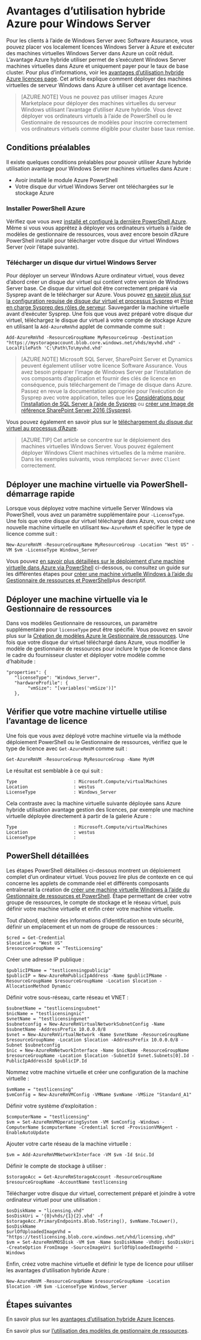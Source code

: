 <properties
   pageTitle="Avantages d’utilisation hybride Azure pour Windows Server | Microsoft Azure"
   description="Découvrez comment optimiser les avantages de votre Windows Server Software Assurance pour retirer des licences locales Azure"
   services="virtual-machines-windows"
   documentationCenter=""
   authors="iainfoulds"
   manager="timlt"
   editor=""/>

<tags
   ms.service="virtual-machines-windows"
   ms.devlang="na"
   ms.topic="article"
   ms.tgt_pltfrm="vm-windows"
   ms.workload="infrastructure-services"
   ms.date="07/13/2016"
   ms.author="georgem"/>

# <a name="azure-hybrid-use-benefit-for-windows-server"></a>Avantages d’utilisation hybride Azure pour Windows Server

Pour les clients à l’aide de Windows Server avec Software Assurance, vous pouvez placer vos localement licences Windows Server à Azure et exécuter des machines virtuelles Windows Server dans Azure un coût réduit. L’avantage Azure hybride utiliser permet de s’exécutent Windows Server machines virtuelles dans Azure et uniquement payer pour le taux de base cluster. Pour plus d’informations, voir les [avantages d’utilisation hybride Azure licences page](https://azure.microsoft.com/pricing/hybrid-use-benefit/). Cet article explique comment déployer des machines virtuelles de serveur Windows dans Azure à utiliser cet avantage licence.

> [AZURE.NOTE] Vous ne pouvez pas utiliser images Azure Marketplace pour déployer des machines virtuelles du serveur Windows utilisant l’avantage d’utiliser Azure hybride. Vous devez déployer vos ordinateurs virtuels à l’aide de PowerShell ou le Gestionnaire de ressources de modèles pour inscrire correctement vos ordinateurs virtuels comme éligible pour cluster base taux remise.

## <a name="pre-requisites"></a>Conditions préalables
Il existe quelques conditions préalables pour pouvoir utiliser Azure hybride utilisation avantage pour Windows Server machines virtuelles dans Azure :

- Avoir installé le module Azure PowerShell
- Votre disque dur virtuel Windows Server ont téléchargées sur le stockage Azure

### <a name="install-azure-powershell"></a>Installer PowerShell Azure
Vérifiez que vous avez [installé et configuré la dernière PowerShell Azure](../powershell-install-configure.md). Même si vous vous apprêtez à déployer vos ordinateurs virtuels à l’aide de modèles de gestionnaire de ressources, vous avez encore besoin d’Azure PowerShell installé pour télécharger votre disque dur virtuel Windows Server (voir l’étape suivante).

### <a name="upload-a-windows-server-vhd"></a>Télécharger un disque dur virtuel Windows Server

Pour déployer un serveur Windows Azure ordinateur virtuel, vous devez d’abord créer un disque dur virtuel qui contient votre version de Windows Server base. Ce disque dur virtuel doit être correctement préparé via Sysprep avant de le télécharger sur Azure. Vous pouvez [en savoir plus sur la configuration requise de disque dur virtuel et processus Sysprep](./virtual-machines-windows-upload-image.md) et [Prise en charge Sysprep des rôles de serveur](https://msdn.microsoft.com/windows/hardware/commercialize/manufacture/desktop/sysprep-support-for-server-roles). Sauvegarder la machine virtuelle avant d’exécuter Sysprep. Une fois que vous avez préparé votre disque dur virtuel, téléchargez le disque dur virtuel à votre compte de stockage Azure en utilisant la `Add-AzureRmVhd` applet de commande comme suit :

```
Add-AzureRmVhd -ResourceGroupName MyResourceGroup -Destination "https://mystorageaccount.blob.core.windows.net/vhds/myvhd.vhd" -LocalFilePath 'C:\Path\To\myvhd.vhd'
```

> [AZURE.NOTE] Microsoft SQL Server, SharePoint Server et Dynamics peuvent également utiliser votre licence Software Assurance. Vous avez besoin préparer l’image de Windows Server par l’installation de vos composants d’application et fournir des clés de licence en conséquence, puis téléchargement de l’image de disque dans Azure. Passez en revue la documentation appropriée pour l’exécution de Sysprep avec votre application, telles que les [Considérations pour l’installation de SQL Server à l’aide de Sysprep](https://msdn.microsoft.com/library/ee210754.aspx) ou [créer une Image de référence SharePoint Server 2016 (Sysprep)](http://social.technet.microsoft.com/wiki/contents/articles/33789.build-a-sharepoint-server-2016-reference-image-sysprep.aspx).

Vous pouvez également en savoir plus sur le [téléchargement du disque dur virtuel au processus d’Azure](./virtual-machines-windows-upload-image.md#upload-the-vm-image-to-your-storage-account).

> [AZURE.TIP] Cet article se concentre sur le déploiement des machines virtuelles Windows Server. Vous pouvez également déployer Windows Client machines virtuelles de la même manière. Dans les exemples suivants, vous remplacez `Server` avec `Client` correctement.

## <a name="deploy-a-vm-via-powershell-quick-start"></a>Déployer une machine virtuelle via PowerShell-démarrage rapide
Lorsque vous déployez votre machine virtuelle Server Windows via PowerShell, vous avez un paramètre supplémentaire pour `-LicenseType`. Une fois que votre disque dur virtuel téléchargé dans Azure, vous créez une nouvelle machine virtuelle en utilisant `New-AzureRmVM` et spécifier le type de licence comme suit :

```
New-AzureRmVM -ResourceGroupName MyResourceGroup -Location "West US" -VM $vm -LicenseType Windows_Server
```

Vous pouvez [en savoir plus détaillées sur le déploiement d’une machine virtuelle dans Azure via PowerShell](./virtual-machines-windows-hybrid-use-benefit-licensing.md#deploy-windows-server-vm-via-powershell-detailed-walkthrough) ci-dessous, ou consultez un guide sur les différentes étapes pour [créer une machine virtuelle Windows à l’aide du Gestionnaire de ressources et PowerShell](./virtual-machines-windows-ps-create.md)plus descriptif.

## <a name="deploy-a-vm-via-resource-manager"></a>Déployer une machine virtuelle via le Gestionnaire de ressources
Dans vos modèles Gestionnaire de ressources, un paramètre supplémentaire pour `licenseType` peut être spécifié. Vous pouvez en savoir plus sur la [Création de modèles Azure le Gestionnaire de ressources](../resource-group-authoring-templates.md). Une fois que votre disque dur virtuel téléchargé dans Azure, vous modifier le modèle de gestionnaire de ressources pour inclure le type de licence dans le cadre du fournisseur cluster et déployer votre modèle comme d’habitude :

```
"properties": {  
   "licenseType": "Windows_Server",
   "hardwareProfile": {
        "vmSize": "[variables('vmSize')]"
   },
```
 
## <a name="verify-your-vm-is-utilizing-the-licensing-benefit"></a>Vérifier que votre machine virtuelle utilise l’avantage de licence
Une fois que vous avez déployé votre machine virtuelle via la méthode déploiement PowerShell ou le Gestionnaire de ressources, vérifiez que le type de licence avec `Get-AzureRmVM` comme suit :
 
```
Get-AzureRmVM -ResourceGroup MyResourceGroup -Name MyVM
```

Le résultat est semblable à ce qui suit :

```
Type                     : Microsoft.Compute/virtualMachines
Location                 : westus
LicenseType              : Windows_Server
```

Cela contraste avec la machine virtuelle suivante déployée sans Azure hybride utilisation avantage gestion des licences, par exemple une machine virtuelle déployée directement à partir de la galerie Azure :

```
Type                     : Microsoft.Compute/virtualMachines
Location                 : westus
LicenseType              : 
```
 
## <a name="detailed-powershell-walkthrough"></a>PowerShell détaillées

Les étapes PowerShell détaillées ci-dessous montrent un déploiement complet d’un ordinateur virtuel. Vous pouvez lire plus de contexte en ce qui concerne les applets de commande réel et différents composants entraînerait la création de [créer une machine virtuelle Windows à l’aide du Gestionnaire de ressources et PowerShell](./virtual-machines-windows-ps-create.md). Étape permettant de créer votre groupe de ressources, le compte de stockage et le réseau virtuel, puis définir votre machine virtuelle et enfin créer votre machine virtuelle.
 
Tout d’abord, obtenir des informations d’identification en toute sécurité, définir un emplacement et un nom de groupe de ressources :

```
$cred = Get-Credential
$location = "West US"
$resourceGroupName = "TestLicensing"
```

Créer une adresse IP publique :

```
$publicIPName = "testlicensingpublicip"
$publicIP = New-AzureRmPublicIpAddress -Name $publicIPName -ResourceGroupName $resourceGroupName -Location $location -AllocationMethod Dynamic
```

Définir votre sous-réseau, carte réseau et VNET :

```
$subnetName = "testlicensingsubnet"
$nicName = "testlicensingnic"
$vnetName = "testlicensingvnet"
$subnetconfig = New-AzureRmVirtualNetworkSubnetConfig -Name $subnetName -AddressPrefix 10.0.0.0/8
$vnet = New-AzureRmVirtualNetwork -Name $vnetName -ResourceGroupName $resourceGroupName -Location $location -AddressPrefix 10.0.0.0/8 -Subnet $subnetconfig
$nic = New-AzureRmNetworkInterface -Name $nicName -ResourceGroupName $resourceGroupName -Location $location -SubnetId $vnet.Subnets[0].Id -PublicIpAddressId $publicIP.Id
```

Nommez votre machine virtuelle et créer une configuration de la machine virtuelle :

```
$vmName = "testlicensing"
$vmConfig = New-AzureRmVMConfig -VMName $vmName -VMSize "Standard_A1"
```

Définir votre système d’exploitation :

```
$computerName = "testlicensing"
$vm = Set-AzureRmVMOperatingSystem -VM $vmConfig -Windows -ComputerName $computerName -Credential $cred -ProvisionVMAgent -EnableAutoUpdate
```

Ajouter votre carte réseau de la machine virtuelle :

```
$vm = Add-AzureRmVMNetworkInterface -VM $vm -Id $nic.Id
```

Définir le compte de stockage à utiliser :

```
$storageAcc = Get-AzureRmStorageAccount -ResourceGroupName $resourceGroupName -AccountName testlicensing
```

Télécharger votre disque dur virtuel, correctement préparé et joindre à votre ordinateur virtuel pour une utilisation :

```
$osDiskName = "licensing.vhd"
$osDiskUri = '{0}vhds/{1}{2}.vhd' -f $storageAcc.PrimaryEndpoints.Blob.ToString(), $vmName.ToLower(), $osDiskName
$urlOfUploadedImageVhd = "https://testlicensing.blob.core.windows.net/vhd/licensing.vhd"
$vm = Set-AzureRmVMOSDisk -VM $vm -Name $osDiskName -VhdUri $osDiskUri -CreateOption FromImage -SourceImageUri $urlOfUploadedImageVhd -Windows
```

Enfin, créez votre machine virtuelle et définir le type de licence pour utiliser les avantages d’utilisation hybride Azure :

```
New-AzureRmVM -ResourceGroupName $resourceGroupName -Location $location -VM $vm -LicenseType Windows_Server
```

## <a name="next-steps"></a>Étapes suivantes

En savoir plus sur les [avantages d’utilisation hybride Azure licences](https://azure.microsoft.com/pricing/hybrid-use-benefit/).

En savoir plus sur [l’utilisation des modèles de gestionnaire de ressources](../azure-resource-manager/resource-group-overview.md).
